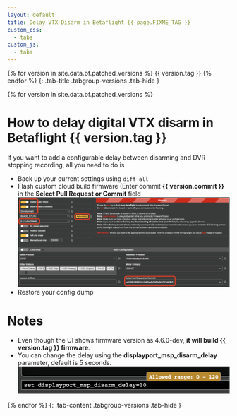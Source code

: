 ```yaml
---
layout: default
title: Delay VTX Disarm in Betaflight {{ page.FIXME_TAG }}
custom_css:
  - tabs
custom_js:
  - tabs
---
```

{% for version in site.data.bf.patched_versions %}
{{ version.tag }}
{% endfor %}
{: .tab-title .tabgroup-versions .tab-hide }

{% for version in site.data.bf.patched_versions %}
# How to delay digital VTX disarm in Betaflight {{ version.tag }}

If you want to add a configurable delay between disarming and DVR stopping recording, all you need to do is
- Back up your current settings using `diff all`
- Flash custom cloud build firmware (Enter commit **{{ version.commit }}** in the **Select Pull Request or Commit** field
    ![Flashing custom firmware](/images/custom_commit.png?raw=true "text")
- Restore your config dump

# Notes
- Even though the UI shows firmware version as 4.6.0-dev, **it will build {{ version.tag }} firmware**.
- You can change the delay using the **displayport_msp_disarm_delay** parameter, default is 5 seconds.
    ![Flashing custom firmware](/images/cli_param.png?raw=true "text")

{% endfor %}
{: .tab-content .tabgroup-versions .tab-hide }

